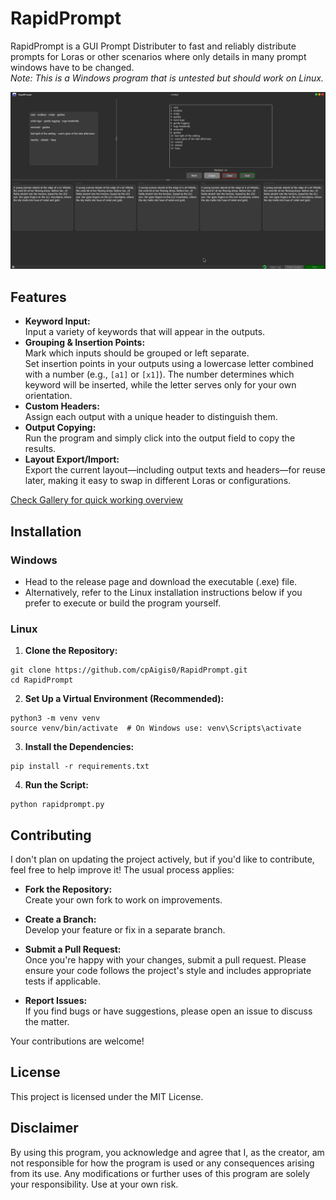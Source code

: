 # RapidPrompt

RapidPrompt is a GUI Prompt Distributer to fast and reliably distribute prompts for Loras or other scenarios where only details in many prompt windows have to be changed.  
*Note: This is a Windows program that is untested but should work on Linux.*

![Fill Outputs](./gallery/04FillOutputs.png)

## Features

- **Keyword Input:**  
  Input a variety of keywords that will appear in the outputs.  
- **Grouping & Insertion Points:**  
  Mark which inputs should be grouped or left separate.  
  Set insertion points in your outputs using a lowercase letter combined with a number (e.g., `[a1]` or `[x1]`). The number determines which keyword will be inserted, while the letter serves only for your own orientation.  
- **Custom Headers:**  
  Assign each output with a unique header to distinguish them.  
- **Output Copying:**  
  Run the program and simply click into the output field to copy the results.  
- **Layout Export/Import:**  
  Export the current layout—including output texts and headers—for reuse later, making it easy to swap in different Loras or configurations.

[Check Gallery for quick working overview](./gallery/01InputThenMark.png)

## Installation

### Windows

- Head to the release page and download the executable (.exe) file.
- Alternatively, refer to the Linux installation instructions below if you prefer to execute or build the program yourself.

### Linux

1. **Clone the Repository:**
```
git clone https://github.com/cpAigis0/RapidPrompt.git
cd RapidPrompt
```

2. **Set Up a Virtual Environment (Recommended):**
```
python3 -m venv venv
source venv/bin/activate  # On Windows use: venv\Scripts\activate
```

3. **Install the Dependencies:**
```
pip install -r requirements.txt
```

4. **Run the Script:**
```
python rapidprompt.py
```

## Contributing

I don't plan on updating the project actively, but if you'd like to contribute, feel free to help improve it! The usual process applies:

- **Fork the Repository:**  
  Create your own fork to work on improvements.

- **Create a Branch:**  
  Develop your feature or fix in a separate branch.

- **Submit a Pull Request:**  
  Once you're happy with your changes, submit a pull request. Please ensure your code follows the project's style and includes appropriate tests if applicable.

- **Report Issues:**  
  If you find bugs or have suggestions, please open an issue to discuss the matter.

Your contributions are welcome!

## License

This project is licensed under the MIT License.

## Disclaimer

By using this program, you acknowledge and agree that I, as the creator, am not responsible for how the program is used or any consequences arising from its use. Any modifications or further uses of this program are solely your responsibility. Use at your own risk.
